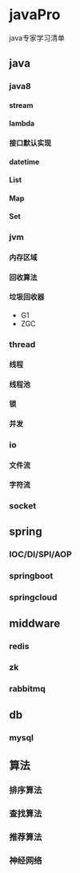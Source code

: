 # javaPro
java专家学习清单

## java

### java8

#### stream

#### lambda

#### 接口默认实现

#### datetime

#### List

#### Map

#### Set

### jvm
#### 内存区域
#### 回收算法
#### 垃圾回收器
- G1
- ZGC

### thread
#### 线程
#### 线程池
#### 锁
#### 并发

### io
#### 文件流
#### 字符流

### socket

## spring

### IOC/DI/SPI/AOP

### springboot

### springcloud

## middware

### redis

### zk

### rabbitmq

## db

### mysql

## 算法

### 排序算法

### 查找算法

### 推荐算法

### 神经网络